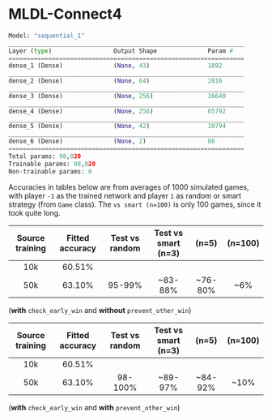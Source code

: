 # MLDL-Connect4

```python
Model: "sequential_1"
_________________________________________________________________
Layer (type)                 Output Shape              Param #
=================================================================
dense_1 (Dense)              (None, 43)                1892
_________________________________________________________________
dense_2 (Dense)              (None, 64)                2816
_________________________________________________________________
dense_3 (Dense)              (None, 256)               16640
_________________________________________________________________
dense_4 (Dense)              (None, 256)               65792
_________________________________________________________________
dense_5 (Dense)              (None, 42)                10794
_________________________________________________________________
dense_6 (Dense)              (None, 2)                 86
=================================================================
Total params: 98,020
Trainable params: 98,020
Non-trainable params: 0
```

Accuracies in tables below are from averages of 1000 simulated games, with player `-1` as the trained network and player `1` as random or smart strategy (from `Game` class). The `vs smart (n=100)` is only 100 games, since it took quite long.

| Source training | Fitted accuracy | Test vs random | Test vs smart (n=3) |  (n=5)  | (n=100) |
| :-----: | :-----: | :-----: | :-----: | :-----: | :-----: |
| 10k | 60.51% |   |   |   |   |
| 50k | 63.10% | 95-99% | ~83-88% | ~76-80% | ~6% |
(**with** `check_early_win` and **without** `prevent_other_win`)

| Source training | Fitted accuracy | Test vs random | Test vs smart (n=3) |  (n=5)  | (n=100) |
| :-----: | :-----: | :-----: | :-----: | :-----: | :-----: |
| 10k | 60.51% |   |   |   |   |
| 50k | 63.10% | 98-100% | ~89-97% | ~84-92% | ~10% |
(**with** `check_early_win` and **with** `prevent_other_win`)
